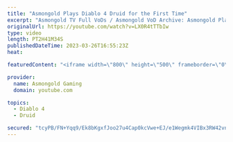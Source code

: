 ```yaml
---
title: "Asmongold Plays Diablo 4 Druid for the First Time"
excerpt: "Asmongold TV Full VoDs / Asmongold VoD Archive: Asmongold Plays Diablo IV Druid for the first Time going over all the ..."
originalUrl: https://youtube.com/watch?v=LX0R4tTTbIw
type: video
length: PT2H41M34S
publishedDateTime: 2023-03-26T16:55:23Z
heat: 

featuredContent: "<iframe width=\"800\" height=\"500\" frameborder=\"0\" src=\"https://www.youtube.com/embed/LX0R4tTTbIw\" allow=\"accelerometer; autoplay; encrypted-media; gyroscope; picture-in-picture\" allowfullscreen></iframe>"

provider:
  name: Asmongold Gaming
  domain: youtube.com

topics:
  - Diablo 4
  - Druid

secured: "tcyPB/FN+Yqq9/Ek8bKgxfJoo27u4Cap0kcVwe+EJ/e1Wegmk4VIBx3RW42vnukHK2aHToZavKz/V12Y8ENf3vp3gc0hOt81a5eJpBNLLVfZfPFhnvcVQAZH8+nO3hATdboB/UA77vqSslHxQq3VXGJwGxDWa2eU0d1SQkLFsYH0YzTUm19oWy83fGjG9RSZeL2Bk0UD470JwPqB57DqgJOSFPRZ2uKrS+aTnbG5GeIU9ZBwm5TA2IQA5kBmk5dPzF4rnLwzbxa+pNkqoJuAi2LKdo6FCrD/0DnPclP2ao7jO4F3XhqjbUHuHw106t5iPD0NtDZ1jxO15BJIzAd55+kvyZIYgUH95VSynzTW3PS/kIKWuTTka6LXXMsZPD5tmV3ADa9cIlW30KqApsDHZQyTatSm/EgwmCUkaxfWJG33VDc636+KGyeiyLeYSyQX;HuSRDR7x57e0ONL9ZKv73Q=="
---
```


